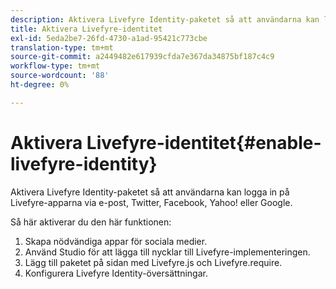 ```yaml
---
description: Aktivera Livefyre Identity-paketet så att användarna kan logga in på Livefyre-apparna via e-post, Twitter, Facebook, Yahoo! eller Google.
title: Aktivera Livefyre-identitet
exl-id: 5eda2be7-26fd-4730-a1ad-95421c773cbe
translation-type: tm+mt
source-git-commit: a2449482e617939cfda7e367da34875bf187c4c9
workflow-type: tm+mt
source-wordcount: '88'
ht-degree: 0%

---
```


# Aktivera Livefyre-identitet{#enable-livefyre-identity}

Aktivera Livefyre Identity-paketet så att användarna kan logga in på Livefyre-apparna via e-post, Twitter, Facebook, Yahoo! eller Google.

Så här aktiverar du den här funktionen:

1. Skapa nödvändiga appar för sociala medier.
1. Använd Studio för att lägga till nycklar till Livefyre-implementeringen.
1. Lägg till paketet på sidan med Livefyre.js och Livefyre.require.
1. Konfigurera Livefyre Identity-översättningar.

